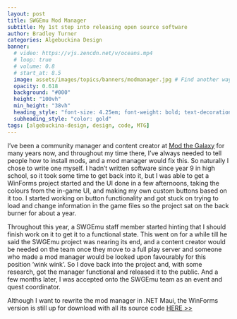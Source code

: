 ```yaml
---
layout: post
title: SWGEmu Mod Manager
subtitle: My 1st step into releasing open source software
author: Bradley Turner
categories: Algebuckina Design
banner:
  # video: https://vjs.zencdn.net/v/oceans.mp4
  # loop: true
  # volume: 0.8
  # start_at: 8.5
  image: assets/images/topics/banners/modmanager.jpg # Find another way of highlighting the program, as well as VSStudio for the main image. Maybe the 2 screens like https://devlopr.netlify.app/#/
  opacity: 0.618
  background: "#000"
  height: "100vh"
  min_height: "38vh"
  heading_style: "font-size: 4.25em; font-weight: bold; text-decoration: underline"
  subheading_style: "color: gold"
tags: [algebuckina-design, design, code, MTG]
---
```

I’ve been a community manager and content creator at [Mod the Galaxy](mtg) for many years now, and throughout my time there, I’ve always needed to tell people how to install mods, and a mod manager would fix this. So naturally I chose to write one myself. I hadn’t written software since year 9 in high school, so it took some time to get back into it, but I was able to get a WinForms project started and the UI done in a few afternoons, taking the colours from the in-game UI, and making my own custom buttons based on it too. I started working on button functionality and got stuck on trying to load and change information in the game files so the project sat on the back burner for about a year.

Throughout this year, a SWGEmu staff member started hinting that I should finish work on it to get it to a functional state. This went on for a while till he said the SWGEmu project was nearing its end, and a content creator would be needed on the team once they move to a full play server and someone who made a mod manager would be looked upon favourably for this position ‘wink wink’. So I dove back into the project and, with some research, got the manager functional and released it to the public. And a few months later, I was accepted onto the SWGEmu team as an event and quest coordinator.

Although I want to rewrite the mod manager in .NET Maui, the WinForms version is still up for download with all its source code [HERE >>](code)

[mtg]: https://modthegalaxy.com/index.php?resources/&creator_id=5766
[code]: https://github.com/algebuckina/mtg-mod-manager